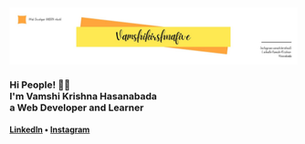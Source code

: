 [![Vamshi Krishna Hasanabada](https://github.com/vamshikrishnafive/vamshikrishnafive/blob/cadbecc96e9045ffa1f0d48e79cbc2d9c9f08c23/icon/ReadMe.jpeg)](https://github.com/vamshikrishnafive)

<h3>Hi People! 👋🤓<br>I'm Vamshi Krishna Hasanabada <br>a Web Developer and Learner</h3>

<h4> <a href="https://www.linkedin.com/in/vamshi-krishna-hasanabada/">LinkedIn</a> • <a href="https://www.instagram.com/vamshi.krishna5/">Instagram</a></h4>


